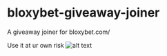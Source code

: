 # bloxybet-giveaway-joiner
A giveaway joiner for bloxybet.com/

Use it at ur own risk 
![alt text]([http://url/to/img.png](https://github.com/0ergine/bloxybet-giveaway-joiner/blob/09a27709b3ed2b7d7768e6cad428f23634efac93/showcase.PNG))
